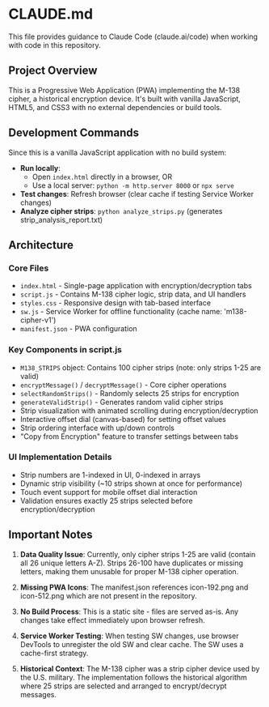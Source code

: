 # CLAUDE.md

This file provides guidance to Claude Code (claude.ai/code) when working with code in this repository.

## Project Overview

This is a Progressive Web Application (PWA) implementing the M-138 cipher, a historical encryption device. It's built with vanilla JavaScript, HTML5, and CSS3 with no external dependencies or build tools.

## Development Commands

Since this is a vanilla JavaScript application with no build system:

- **Run locally**: 
  - Open `index.html` directly in a browser, OR
  - Use a local server: `python -m http.server 8000` or `npx serve`
- **Test changes**: Refresh browser (clear cache if testing Service Worker changes)
- **Analyze cipher strips**: `python analyze_strips.py` (generates strip_analysis_report.txt)

## Architecture

### Core Files
- `index.html` - Single-page application with encryption/decryption tabs
- `script.js` - Contains M-138 cipher logic, strip data, and UI handlers
- `styles.css` - Responsive design with tab-based interface
- `sw.js` - Service Worker for offline functionality (cache name: 'm138-cipher-v1')
- `manifest.json` - PWA configuration

### Key Components in script.js
- `M138_STRIPS` object: Contains 100 cipher strips (note: only strips 1-25 are valid)
- `encryptMessage()` / `decryptMessage()` - Core cipher operations
- `selectRandomStrips()` - Randomly selects 25 strips for encryption
- `generateValidStrip()` - Generates random valid cipher strips
- Strip visualization with animated scrolling during encryption/decryption
- Interactive offset dial (canvas-based) for setting offset values
- Strip ordering interface with up/down controls
- "Copy from Encryption" feature to transfer settings between tabs

### UI Implementation Details
- Strip numbers are 1-indexed in UI, 0-indexed in arrays
- Dynamic strip visibility (~10 strips shown at once for performance)
- Touch event support for mobile offset dial interaction
- Validation ensures exactly 25 strips selected before encryption/decryption

## Important Notes

1. **Data Quality Issue**: Currently, only cipher strips 1-25 are valid (contain all 26 unique letters A-Z). Strips 26-100 have duplicates or missing letters, making them unusable for proper M-138 cipher operation.

2. **Missing PWA Icons**: The manifest.json references icon-192.png and icon-512.png which are not present in the repository.

3. **No Build Process**: This is a static site - files are served as-is. Any changes take effect immediately upon browser refresh.

4. **Service Worker Testing**: When testing SW changes, use browser DevTools to unregister the old SW and clear cache. The SW uses a cache-first strategy.

5. **Historical Context**: The M-138 cipher was a strip cipher device used by the U.S. military. The implementation follows the historical algorithm where 25 strips are selected and arranged to encrypt/decrypt messages.